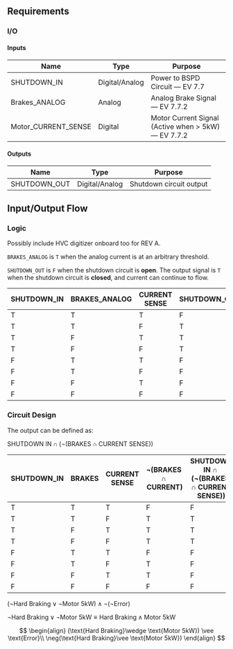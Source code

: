 ## Requirements

### I/O

#### Inputs


| Name                | Type           | Purpose                                             |
| ------------------- | -------------- | --------------------------------------------------- |
| SHUTDOWN_IN         | Digital/Analog | Power to BSPD Circuit — EV 7.7                      |
| Brakes_ANALOG       | Analog         | Analog Brake Signal — EV 7.7.2                      |
| Motor_CURRENT_SENSE | Digital        | Motor Current Signal (Active when > 5kW) — EV 7.7.2 |
#### Outputs

| Name         | Type           | Purpose                 |
| ------------ | -------------- | ----------------------- |
| SHUTDOWN_OUT | Digital/Analog | Shutdown circuit output |

## Input/Output Flow
### Logic

Possibly include HVC digitizer onboard too for REV A.

`BRAKES_ANALOG` is `T` when the analog current is at an arbitrary threshold. 

`SHUTDOWN_OUT` is `F` when the shutdown circuit is **open**. The output signal is `T` when the shutdown circuit is **closed**, and current can continue to flow.

| SHUTDOWN_IN | BRAKES_ANALOG | CURRENT SENSE | SHUTDOWN_OUT |
| ----------- | ------------- | ------------- | ------------ |
| T           | T             | T             | F            |
| T           | T             | F             | T            |
| T           | F             | T             | T            |
| T           | F             | F             | T            |
| F           | T             | T             | F            |
| F           | T             | F             | F            |
| F           | F             | T             | F            |
| F           | F             | F             | F            |

### Circuit Design

The output can be defined as:

$\text{SHUTDOWN IN}\cap(\neg(\text{BRAKES}\cap \text{CURRENT SENSE}))$

| SHUTDOWN_IN | BRAKES | CURRENT SENSE | $\neg(\text{BRAKES}\cap \text{CURRENT})$ | $\text{SHUTDOWN IN}\cap(\neg(\text{BRAKES}\cap \text{CURRENT SENSE}))$ |
| ----------- | ------ | ------------- | ---------------------------------------- | ---------------------------------------------------------------------- |
| T           | T      | T             | F                                        | F                                                                      |
| T           | T      | F             | T                                        | T                                                                      |
| T           | F      | T             | T                                        | T                                                                      |
| T           | F      | F             | T                                        | T                                                                      |
| F           | T      | T             | F                                        | F                                                                      |
| F           | T      | F             | T                                        | F                                                                      |
| F           | F      | T             | T                                        | F                                                                      |
| F           | F      | F             | F                                        | F                                                                      |

$(\neg \text{Hard Braking} \vee \neg \text{Motor 5kW})\wedge \neg(\neg\text{Error})$

$\neg \text{Hard Braking} \vee \neg \text{Motor 5kW} \equiv \text{Hard Braking}\wedge \text{Motor 5kW}$

$$
\begin{align}
(\text{Hard Braking}\wedge \text{Motor 5kW}) \vee \text{Error}\\
\neg(\text{Hard Braking}\vee \text{Motor 5kW})
\end{align}
$$